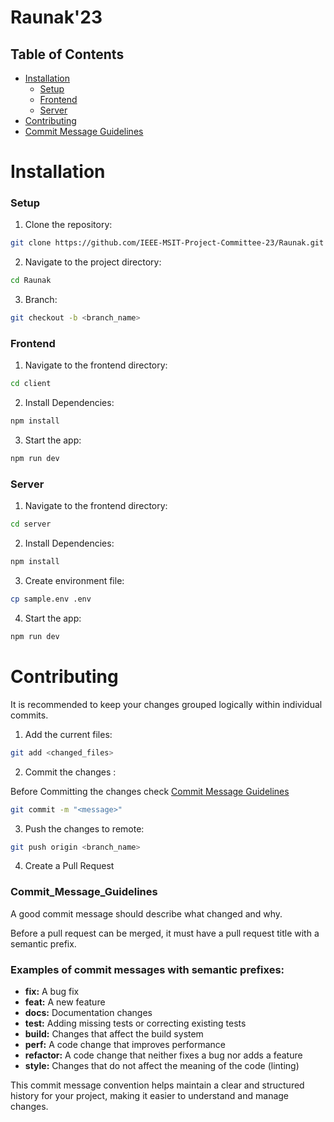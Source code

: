 # Raunak'23

## Table of Contents

- [Installation](#installation)
  - [Setup](#setup)
  - [Frontend](#frontend)
  - [Server](#server)
- [Contributing](#contributing)
- [Commit Message Guidelines](#commit_message_guidelines)



# Installation


### Setup

1. Clone the repository:

```bash
git clone https://github.com/IEEE-MSIT-Project-Committee-23/Raunak.git
```

2. Navigate to the project directory:

```bash
cd Raunak
```
3. Branch:

```bash
git checkout -b <branch_name>
```

### Frontend

1. Navigate to the frontend directory:

```bash
cd client
```

2. Install Dependencies:

```bash
npm install
```

3. Start the app:

```bash
npm run dev
```

### Server

1. Navigate to the frontend directory:

```bash
cd server
```

2. Install Dependencies:

```bash
npm install
```

3. Create environment file:

```bash
cp sample.env .env
```

4. Start the app:

```bash
npm run dev
```

# Contributing

It is recommended to keep your changes grouped logically within individual commits.

1. Add the current files:

```bash
git add <changed_files>
```

2. Commit the changes :

Before Committing the changes check [Commit Message Guidelines](#commit_message_guidelines)

```bash
git commit -m "<message>"
```


3. Push the changes to remote:

```bash
git push origin <branch_name>
```

4. Create a Pull Request



### Commit_Message_Guidelines

A good commit message should describe what changed and why.

Before a pull request can be merged, it must have a pull request title with a semantic prefix.

### Examples of commit messages with semantic prefixes:

- **fix:** A bug fix
- **feat:** A new feature
- **docs:** Documentation changes
- **test:** Adding missing tests or correcting existing tests
- **build:** Changes that affect the build system
- **perf:** A code change that improves performance
- **refactor:** A code change that neither fixes a bug nor adds a feature
- **style:** Changes that do not affect the meaning of the code (linting)


This commit message convention helps maintain a clear and structured history for your project, making it easier to understand and manage changes.


